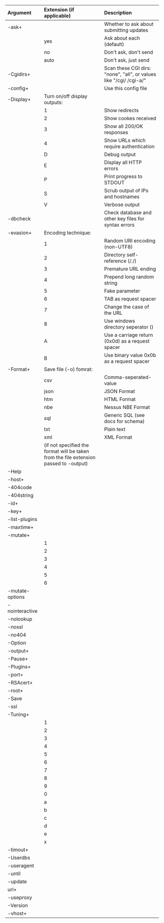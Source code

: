 |Argument|Extension (if applicable)|Description|
|:----|:---|:---|
|-ask+||Whether to ask about submitting updates|
||yes|Ask about each (default)|
||no|Don't ask, don't send|
||auto|Don't ask, just send|
|-Cgidirs+||Scan these CGI dirs: "none", "all", or values like "/cgi/ /cgi-a/"|
|-config+||Use this config file|
|-Display+|Turn on/off display outputs:||
||1|Show redirects|
||2|Show cookes received|
||3|Show all 200/OK responses|
||4|Show URLs which require authentication|
||D|Debug output|
||E|Display all HTTP errors|
||P|Print progress to STDOUT|
||S|Scrub output of IPs and hostnames|
||V|Verbose output|
|-dbcheck||Check database and other key files for syntax errors|
|-evasion+|Encoding technique:||
||1|Random URI encoding (non-UTF8)|
||2|Directory self-reference (/./)|
||3|Premature URL ending|
||4|Prepend long random string|
||5|Fake parameter|
||6|TAB as request spacer|
||7|Change the case of the URL|
||8|Use windows directory seperator (\)|
||A|Use a carriage return (0x0d) as a request spacer|
||B|Use binary value 0x0b as a request spacer|
|-Format+|Save file (-o) fomrat:||
||csv|Comma-seperated-value|
||json|JSON Format|
||htm|HTML Format|
||nbe|Nessus NBE Format|
||sql|Generic SQL (see docs for schema)|
||txt|Plain text|
||xml|XML Format|
||(if not specified the format will be taken from the file extension passed to -output)||
|-Help|||
|-host+|||
|-404code|||
|-404string|||
|-id+|||
|-key+|||
|-list-plugins|||
|-maxtime+|||
|-mutate+|||
||1||
||2||
||3||
||4||
||5||
||6||
|-mutate-options|||
|-nointeractive|||
|-nolookup|||
|-nossl|||
|-no404|||
|-Option|||
|-output+|||
|-Pause+|||
|-Plugins+|||
|-port+|||
|-RSAcert+|||
|-root+|||
|-Save|||
|-ssl|||
|-Tuning+|||
||1||
||2||
||3||
||4||
||5||
||6||
||7||
||8||
||9||
||0||
||a||
||b||
||c||
||d||
||e||
||x||
|-timout+|||
|-Userdbs|||
|-useragent|||
|-until|||
|-update|||
|url+|||
|-useproxy|||
|-Version|||
|-vhost+|||
